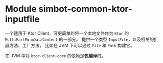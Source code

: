 # Module simbot-common-ktor-inputfile

一个适用于 Ktor Client，可更简单的将一个本地文件作为 `Ktor` 的 `MultiPartFormDataContent` 的一部分。
提供一个类型 `InputFile`，以及相关的扩展方法、工厂方法，
比如在 JVM 下可以通过 `File` 和 `Path` 构建它。

在 JVM 中对 `ktor-client-core` 的依赖是**仅编译**的。
